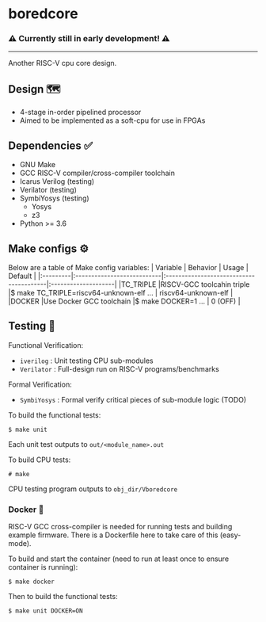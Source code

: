 # boredcore

### ⚠ Currently still in early development! ⚠
---
Another RISC-V cpu core design.

## Design 🗺
- 4-stage in-order pipelined processor
- Aimed to be implemented as a soft-cpu for use in FPGAs

## Dependencies ✅
- GNU Make
- GCC RISC-V compiler/cross-compiler toolchain
- Icarus Verilog (testing)
- Verilator (testing)
- SymbiYosys (testing)
    - Yosys
    - z3
- Python >= 3.6

## Make configs ⚙
Below are a table of Make config variables:
| Variable | Behavior                   | Usage                                   | Default             |
|:---------|:---------------------------|:----------------------------------------|:--------------------|
|TC_TRIPLE |RISCV-GCC toolcahin triple  |$ make TC_TRIPLE=riscv64-unknown-elf ... | riscv64-unknown-elf |
|DOCKER    |Use Docker GCC toolchain    |$ make DOCKER=1 ...                      | 0 (OFF)             |

## Testing 🧪
Functional Verification:
- `iverilog`    : Unit testing CPU sub-modules
- `Verilator`   : Full-design run on RISC-V programs/benchmarks

Formal Verification:
- `SymbiYosys`  : Formal verify critical pieces of sub-module logic (TODO)

To build the functional tests:

    $ make unit

Each unit test outputs to `out/<module_name>.out`

To build CPU tests:

    # make

CPU testing program outputs to `obj_dir/Vboredcore`

### Docker 🐳
RISC-V GCC cross-compiler is needed for running tests and building example firmware. There is a Dockerfile
here to take care of this (easy-mode).

To build and start the container (need to run at least once to ensure container is running):

    $ make docker

Then to build the functional tests:

    $ make unit DOCKER=ON
